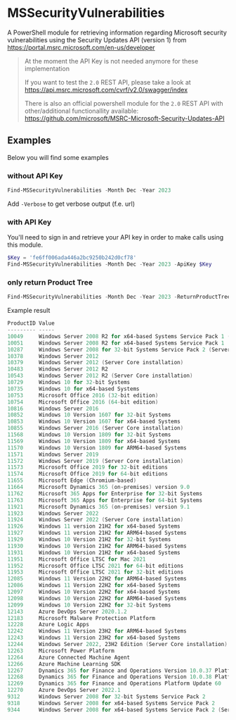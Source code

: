 # MSSecurityVulnerabilities

A PowerShell module for retrieving information regarding Microsoft security vulnerabilities using the Security Updates API (version 1) from https://portal.msrc.microsoft.com/en-us/developer

> At the moment the API Key is not needed anymore for these implementation
>
> If you want to test the `2.0` REST API, please take a look at https://api.msrc.microsoft.com/cvrf/v2.0/swagger/index
>
> There is also an official powershell module for the `2.0` REST API with other/additional functionallity available: https://github.com/microsoft/MSRC-Microsoft-Security-Updates-API

## Examples

Below you will find some examples

### without API Key

```powershell
Find-MSSecurityVulnerabilities -Month Dec -Year 2023
```

Add `-Verbose` to get verbose output (f.e. url)

### with API Key

You'll need to sign in and retrieve your API key in order to make calls using this module.

```powershell
$Key = 'fe6ff006ada446a2bc9250b242d0cf78'
Find-MSSecurityVulnerabilities -Month Dec -Year 2023 -ApiKey $Key
```

### only return Product Tree

```powershell
Find-MSSecurityVulnerabilities -Month Dec -Year 2023 -ReturnProductTree
```

Example result

```powershell
ProductID Value
--------- -----
10049     Windows Server 2008 R2 for x64-based Systems Service Pack 1 (Server Core installation)
10051     Windows Server 2008 R2 for x64-based Systems Service Pack 1
10287     Windows Server 2008 for 32-bit Systems Service Pack 2 (Server Core installation)
10378     Windows Server 2012
10379     Windows Server 2012 (Server Core installation)
10483     Windows Server 2012 R2
10543     Windows Server 2012 R2 (Server Core installation)
10729     Windows 10 for 32-bit Systems
10735     Windows 10 for x64-based Systems
10753     Microsoft Office 2016 (32-bit edition)
10754     Microsoft Office 2016 (64-bit edition)
10816     Windows Server 2016
10852     Windows 10 Version 1607 for 32-bit Systems
10853     Windows 10 Version 1607 for x64-based Systems
10855     Windows Server 2016 (Server Core installation)
11568     Windows 10 Version 1809 for 32-bit Systems
11569     Windows 10 Version 1809 for x64-based Systems
11570     Windows 10 Version 1809 for ARM64-based Systems
11571     Windows Server 2019
11572     Windows Server 2019 (Server Core installation)
11573     Microsoft Office 2019 for 32-bit editions
11574     Microsoft Office 2019 for 64-bit editions
11655     Microsoft Edge (Chromium-based)
11664     Microsoft Dynamics 365 (on-premises) version 9.0
11762     Microsoft 365 Apps for Enterprise for 32-bit Systems
11763     Microsoft 365 Apps for Enterprise for 64-bit Systems
11921     Microsoft Dynamics 365 (on-premises) version 9.1
11923     Windows Server 2022
11924     Windows Server 2022 (Server Core installation)
11926     Windows 11 version 21H2 for x64-based Systems
11927     Windows 11 version 21H2 for ARM64-based Systems
11929     Windows 10 Version 21H2 for 32-bit Systems
11930     Windows 10 Version 21H2 for ARM64-based Systems
11931     Windows 10 Version 21H2 for x64-based Systems
11951     Microsoft Office LTSC for Mac 2021
11952     Microsoft Office LTSC 2021 for 64-bit editions
11953     Microsoft Office LTSC 2021 for 32-bit editions
12085     Windows 11 Version 22H2 for ARM64-based Systems
12086     Windows 11 Version 22H2 for x64-based Systems
12097     Windows 10 Version 22H2 for x64-based Systems
12098     Windows 10 Version 22H2 for ARM64-based Systems
12099     Windows 10 Version 22H2 for 32-bit Systems
12143     Azure DevOps Server 2020.1.2
12183     Microsoft Malware Protection Platform
12228     Azure Logic Apps
12242     Windows 11 Version 23H2 for ARM64-based Systems
12243     Windows 11 Version 23H2 for x64-based Systems
12244     Windows Server 2022, 23H2 Edition (Server Core installation)
12263     Microsoft Power Platform
12264     Azure Connected Machine Agent
12266     Azure Machine Learning SDK
12267     Dynamics 365 for Finance and Operations Version 10.0.37 Platform Update 61
12268     Dynamics 365 for Finance and Operations Version 10.0.38 Platform Update 62
12269     Dynamics 365 for Finance and Operations Platform Update 60
12270     Azure DevOps Server 2022.1
9312      Windows Server 2008 for 32-bit Systems Service Pack 2
9318      Windows Server 2008 for x64-based Systems Service Pack 2
9344      Windows Server 2008 for x64-based Systems Service Pack 2 (Server Core installation)
```


